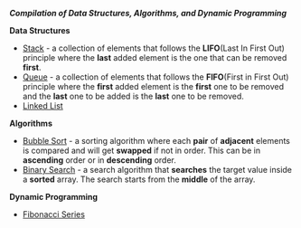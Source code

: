 
***Compilation of Data Structures, Algorithms, and Dynamic Programming***

**Data Structures**
- [Stack](https://github.com/Dixboi/Data-Stuctures-and-Algorithms/tree/main/Data%20Structures/Stack) - a collection of elements that follows the **LIFO**(Last In First Out) principle where the **last** added element is the one that can be removed **first**.
- [Queue](https://github.com/Dixboi/Data-Stuctures-and-Algorithms/tree/main/Data%20Structures/Queue) - a collection of elements that follows the **FIFO**(First in First Out) principle where the **first** added element is the **first** one to be removed and the **last** one to be added is the **last** one to be removed.
- [Linked List](https://github.com/Dixboi/Data-Stuctures-and-Algorithms/tree/main/Data%20Structures/Linked%20List)


**Algorithms**
- [Bubble Sort](https://github.com/Dixboi/Data-Stuctures-and-Algorithms/tree/main/Algorithms/Bubble%20Sort) - a sorting algorithm where each **pair** of **adjacent** elements is compared and will get **swapped** if not in order. This can be in **ascending** order or in **descending** order.
- [Binary Search](https://github.com/Dixboi/Data-Stuctures-and-Algorithms/tree/main/Algorithms/Binary%20Search) - a search algorithm that **searches** the target value inside a **sorted** array. The search starts from the **middle** of the array.

**Dynamic Programming**
- [Fibonacci Series](https://github.com/Dixboi/Data-Stuctures-and-Algorithms/tree/main/Dynamic%20Programming/Fibonacci%20series)
